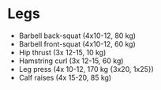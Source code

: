 # Legs
* Barbell back-squat (4x10-12, 80 kg)
* Barbell front-squat (4x10-12, 60 kg)
* Hip thrust (3x 12-15, 10 kg)
* Hamstring curl (3x 12-15, 60 kg)
* Leg press (4x 10-12, 170 kg {3x20, 1x25})
* Calf raises (4x 15-20, 85 kg)
